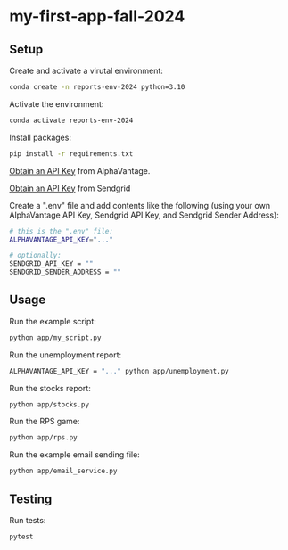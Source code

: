 # my-first-app-fall-2024

## Setup

Create and activate a virutal environment:

```sh
conda create -n reports-env-2024 python=3.10
```

Activate the environment:

```sh
conda activate reports-env-2024
```


Install packages:

```sh
pip install -r requirements.txt
```


[Obtain an API Key](https://www.alphavantage.co/support/#api-key) from AlphaVantage.

[Obtain an API Key](https://sendgrid.com/en-us/2?adobe_mc_sdid=SDID%3D14497B71DE8F5F8B-3F810B9ED0886A80%7CMCORGID%3D32523BB96217F7B60A495CB6%40AdobeOrg%7CTS%3D1731112951&adobe_mc_ref=https%3A%2F%2Fwww.google.com%2F) from Sendgrid

Create a ".env" file and add contents like the following (using your own AlphaVantage API Key, Sendgrid API Key, and Sendgrid Sender Address):

```sh
# this is the ".env" file:
ALPHAVANTAGE_API_KEY="..."

# optionally:
SENDGRID_API_KEY = ""
SENDGRID_SENDER_ADDRESS = ""
```

## Usage

Run the example script:

```sh
python app/my_script.py
```

Run the unemployment report:

```sh
ALPHAVANTAGE_API_KEY = "..." python app/unemployment.py
```

Run the stocks report:

```sh
python app/stocks.py
```


Run the RPS game:

```sh
python app/rps.py
```

Run the example email sending file:

```sh
python app/email_service.py
```

## Testing

Run tests:

```sh
pytest
```